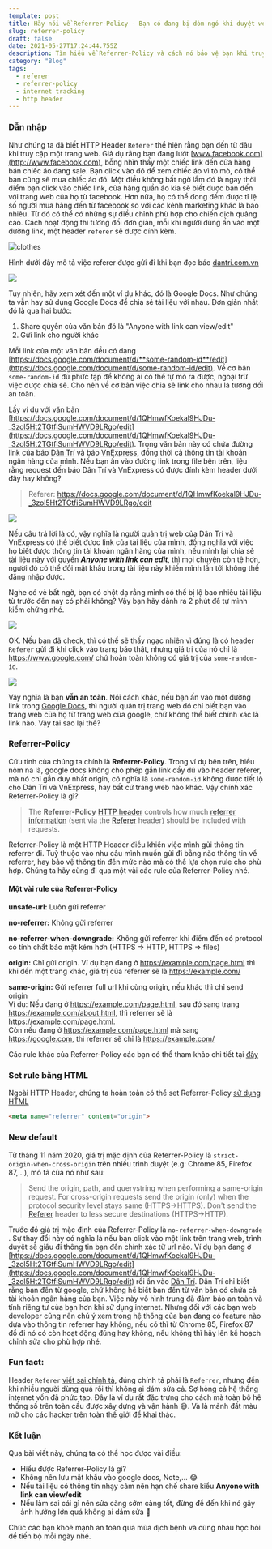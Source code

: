 ```yaml
---
template: post
title: Hãy nói về Referrer-Policy - Bạn có đang bị dòm ngó khi duyệt web không?
slug: referrer-policy
draft: false
date: 2021-05-27T17:24:44.755Z
description: Tìm hiểu về Referrer-Policy và cách nó bảo vệ bạn khi truy cập internet
category: "Blog"
tags:
  - referer
  - referrer-policy
  - internet tracking
  - http header
---
```

### Dẫn nhập

Như chúng ta đã biết HTTP Header `Referer` thể hiện rằng bạn đến từ đâu khi truy cập một trang web. Giả dụ rằng bạn đang lướt [www.facebook.com](http://www.facebook.com), bỗng nhìn thấy một chiếc link đến cửa hàng bán chiếc áo đang sale. Bạn click vào đó để xem chiếc áo vì tò mò, có thể bạn cũng sẽ mua chiếc áo đó. Một điều không bất ngờ lắm đó là ngay thời điểm bạn click vào chiếc link, cửa hàng quần áo kia sẽ biết được bạn đến với trang web của họ từ facebook. Hơn nữa, họ có thể đong đếm được tỉ lệ số người mua hàng đến từ facebook so với các kênh marketing khác là bao nhiêu. Từ đó có thể có những sự điều chỉnh phù hợp cho chiến dịch quảng cáo. Cách hoạt động thì tương đối đơn giản, mỗi khi người dùng ấn vào một đường link, một header `referer` sẽ được đính kèm.

![clothes](https://images.unsplash.com/photo-1489987707025-afc232f7ea0f?ixid=MnwxMjA3fDB8MHxwaG90by1wYWdlfHx8fGVufDB8fHx8&ixlib=rb-1.2.1&auto=format&fit=crop&w=2100&q=80 "Lướt web thấy áo đẹp")

Hình dưới đây mô tả việc referer được gửi đi khi bạn đọc báo [dantri.com.vn](http://dantri.com.vn)

![](/media/referer-dantri.jpg)

Tuy nhiên, hãy xem xét đến một ví dụ khác, đó là Google Docs. Như chúng ta vẫn hay sử dụng Google Docs để chia sẻ tài liệu với nhau. Đơn giản nhất đó là qua hai bước:

1. Share quyền của văn bản đó là "Anyone with link can view/edit"
2. Gửi link cho người khác

Mỗi link của một văn bản đều có dạng [https://docs.google.com/document/d/**some-random-id**/edit](https://docs.google.com/document/d/some-random-id/edit). Về cơ bản `some-random-id` đủ phức tạp để không ai có thể tự mò ra được, ngoại trừ việc được chia sẻ. Cho nên về cơ bản việc chia sẻ link cho nhau là tương đối an toàn.

Lấy ví dụ với văn bản [https://docs.google.com/document/d/1QHmwfKoekal9HJDu-_3zol5Ht2TGtfiSumHWVD9LRgo/edit](https://docs.google.com/document/d/1QHmwfKoekal9HJDu-_3zol5Ht2TGtfiSumHWVD9LRgo/edit). Trong văn bản này có chứa đường link của báo [Dân Trí](https://dantri.com.vn/) và báo [VnExpress](https://vnexpress.net/), đồng thời cả thông tin tài khoản ngân hàng của mình. Nếu bạn ấn vào đường link trong file bên trên, liệu rằng request đến báo Dân Trí và VnExpress có được đính kèm header dưới đây hay không?

> Referer: https://docs.google.com/document/d/1QHmwfKoekal9HJDu-_3zol5Ht2TGtfiSumHWVD9LRgo/edit 

![](/media/screenshot-2021-05-28-at-00.34.05.png)


Nếu câu trả lời là có, vậy nghĩa là người quản trị web của Dân Trí và VnExpress có thể biết được link của tài liệu của mình, đồng nghĩa với việc họ biết được thông tin tài khoản ngân hàng của mình, nếu mình lại chia sẻ tài liệu này với quyền ***Anyone with link can edit***, thì mọi chuyện còn tệ hơn, người đó có thể đổi mật khẩu trong tài liệu này khiến mình lần tới không thể đăng nhập được.

Nghe có vẻ bất ngờ, bạn có chột dạ rằng mình có thể bị lộ bao nhiêu tài liệu từ trước đến nay có phải không? Vậy bạn hãy dành ra 2 phút để tự mình kiểm chứng nhé.

![](/media/eternity.jpg)

OK. Nếu bạn đã check, thì có thể sẽ thấy ngạc nhiên vì đúng là có header `Referer` gửi đi khi click vào trang báo thật, nhưng giá trị của nó chỉ là <https://www.google.com/> chứ hoàn toàn không có giá trị của `some-random-id`. 

![](/media/dantri-header.png)

Vậy nghĩa là bạn **vẫn an toàn**. Nói cách khác, nếu bạn ấn vào một đường link trong [Google Docs](https://docs.google.com/), thì người quản trị trang web đó chỉ biết bạn vào trang web của họ từ trang web của google, chứ không thể biết chính xác là link nào. Vậy tại sao lại thế?

### Referrer-Policy

Cứu tinh của chúng ta chính là **Referrer-Policy**. Trong ví dụ bên trên, hiểu nôm na là, google docs không cho phép gắn link đầy đủ vào header referer, mà nó chỉ gắn duy nhất origin, có nghĩa là `some-random-id` không được tiết lộ cho Dân Trí và VnExpress, hay bất cứ trang web nào khác. Vậy chính xác Referrer-Policy là gì?

> The **Referrer-Policy** [HTTP header](https://developer.mozilla.org/en-US/docs/Glossary/HTTP_header) controls how much [referrer information](https://developer.mozilla.org/en-US/docs/Web/Security/Referer_header:_privacy_and_security_concerns) (sent via the [Referer](https://developer.mozilla.org/en-US/docs/Web/HTTP/Headers/Referer) header) should be included with requests.

Referrer-Policy là một HTTP Header điều khiển việc mình gửi thông tin referrer đi. Tuỳ thuộc vào nhu cầu mình muốn gửi đi bằng nào thông tin về referrer, hay bảo vệ thông tin đến mức nào mà có thể lựa chọn rule cho phù hợp. Chúng ta hãy cùng đi qua một vài các rule của Referrer-Policy nhé.

#### Một vài rule của Referrer-Policy

**unsafe-url:** Luôn gửi referrer

**no-referrer:** Không gửi referrer

**no-referrer-when-downgrade:** Không gửi referrer khi điểm đến có protocol có tính chất bảo mật kém hơn (HTTPS => HTTP, HTTPS => files)

**origin:** Chỉ gửi origin. Ví dụ bạn đang ở <https://example.com/page.html> thì khi đến một trang khác, giá trị của referrer sẽ là <https://example.com/>

**same-origin:** Gửi referrer full url khi cùng origin, nếu khác thì chỉ send origin\
Ví dụ: Nếu đang ở <https://example.com/page.html>, sau đó sang trang <https://example.com/about.html>, thì referrer sẽ là <https://example.com/page.html>. \
Còn nếu đang ở <https://example.com/page.html> mà sang <https://google.com>, thì referrer sẽ chỉ là https://example.com/

Các rule khác của Referrer-Policy các bạn có thể tham khảo chi tiết tại [đây](https://developer.mozilla.org/en-US/docs/Web/HTTP/Headers/Referrer-Policy#directives)

### Set rule bằng HTML

Ngoài HTTP Header, chúng ta hoàn toàn có thể set Referrer-Policy [sử dụng HTML](https://developer.mozilla.org/en-US/docs/Web/HTTP/Headers/Referrer-Policy#integration_with_html)

```html
<meta name="referrer" content="origin">
```

### New default

Từ tháng 11 năm 2020, giá trị mặc định của Referrer-Policy là `strict-origin-when-cross-origin` trên nhiều trình duyệt (e.g: Chrome 85, Firefox 87,…), mô tả của nó như sau:

> Send the origin, path, and querystring when performing a same-origin request. For cross-origin requests send the origin (only) when the protocol security level stays same (HTTPS→HTTPS). Don't send the [Referer](https://developer.mozilla.org/en-US/docs/Web/HTTP/Headers/Referer) header to less secure destinations (HTTPS→HTTP).

Trước đó giá trị mặc định của Referrer-Policy là `no-referrer-when-downgrade` . Sự thay đổi này có nghĩa là nếu bạn click vào một link trên trang web, trình duyệt sẽ giấu đi thông tin bạn đến chính xác từ url nào. Ví dụ bạn đang ở [https://docs.google.com/document/d/1QHmwfKoekal9HJDu-_3zol5Ht2TGtfiSumHWVD9LRgo/edit](https://docs.google.com/document/d/1QHmwfKoekal9HJDu-_3zol5Ht2TGtfiSumHWVD9LRgo/edit) rồi ấn vào [Dân Trí](https://dantri.com.vn/). Dân Trí chỉ biết rằng bạn đến từ google, chứ không hề biết bạn đến từ văn bản có chứa cả tài khoản ngân hàng của bạn. Việc này vô hình trung đã đảm bảo an toàn và tính riêng tư của bạn hơn khi sử dụng internet. Nhưng đối với các bạn web developer cũng nên chú ý xem trong hệ thống của bạn đang có feature nào dựa vào thông tin referrer hay không, nếu có thì từ Chrome 85, Firefox 87 đổ đi nó có còn hoạt động đúng hay không, nếu không thì hãy lên kế hoạch chỉnh sửa cho phù hợp nhé.

### Fun fact:

Header `Referer` [viết sai chính tả](https://stackoverflow.com/questions/3087626/was-the-misspelling-of-the-http-field-name-referer-intentional), đúng chính tả phải là `Referrer`, nhưng đến khi nhiều người dùng quá rồi thì không ai dám sửa cả. Sợ hỏng cả hệ thống internet vốn đã phức tạp. Đây là ví dụ rất đặc trưng cho cách mà toàn bộ hệ thống số trên toàn cầu được xây dựng và vận hành 😅. Và là mảnh đất màu mỡ cho các hacker trên toàn thế giới để khai thác.

### Kết luận

Qua bài viết này, chúng ta có thể học được vài điều:

* Hiểu được Referrer-Policy là gì?
* Không nên lưu mật khẩu vào google docs, Note,… 😂
* Nếu tài liệu có thông tin nhạy cảm nên hạn chế share kiểu **Anyone with link can view/edit**
* Nếu làm sai cái gì nên sửa càng sớm càng tốt, đừng để đến khi nó gây ảnh hưởng lớn quá không ai dám sửa 🙈

Chúc các bạn khoẻ mạnh an toàn qua mùa dịch bệnh và cùng nhau học hỏi để tiến bộ mỗi ngày nhé.